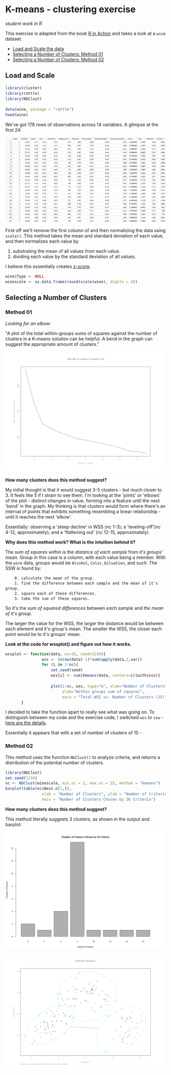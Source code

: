 # K-means - clustering exercise

_student work in R_

This exercise is adapted from the book [R in Action](http://www.r-bloggers.com/k-means-clustering-from-r-in-action/) and takes a look at a `wine` dataset.

- [Load and Scale the data](#load-and-scale)
- [Selecting a Number of Clusters: Method 01](#method-01)
- [Selecting a Number of Clusters: Method 02](#method-02)

## Load and Scale

``` r
library(cluster)
library(rattle)
library(NbClust)

data(wine, package = "rattle")
head(wine)
```

We've got 178 rows of observations across 14 variables. A glimpse at the first 24:

![wine data](plots/winedata.png)

First off we'll remove the first column of and then normalizing the data using `scale()`. This method takes the mean and standard deviation of each value, and then normalizes each value by 

1. substrating the mean of all values from each value.
2. dividing each value by the standard deviation of all values. 

I believe this essentially creates [z-score](http://www.r-bloggers.com/r-tutorial-series-centering-variables-and-generating-z-scores-with-the-scale-function/). 

``` r
wine$Type <- NULL
winescale <- as.data.frame(round(scale(wine), digits = 4))
```

## Selecting a Number of Clusters

### Method 01

_Looking for an elbow:_ 

"A plot of the total within-groups sums of squares against the number of clusters in a K-means solution can be helpful. A bend in the graph can suggest the appropriate amount of clusters."

![wssplot](plots/SSW-nc15.png)

**How many clusters does this method suggest?**

My initial thought is that it would suggest 3-5 clusters - but much closer to 3. It feels like 5 if I strain to see them. I'm looking at the 'joints' or 'elbows' of the plot - distinct changes in value, forming into a feature until the next 'bend' in the graph. My thinking is that clusters would form where there's an interval of points that exhibits something resembling a linear relationship - until it reaches the next 'elbow'. 

Essentially: observing a 'steep decline' in WSS (nc 1-3); a 'leveling-off'(nc 4-12, approximately); and a 'flattening out' (nc 12-15, approximately).

**Why does this method work? What is the intuition behind it?**

The _sum of squares within_ is the _distance of each sample_ from _it's groups' mean._ Group in this case is a column, with each value being a member. With the `wine` data, groups would be `Alcohol`, `Color`, `Diluation`, and such. The SSW is found by:

		0. calculate the mean of the group.
		1. find the difference between each sample and the mean of it's group.
		2. square each of these differences.
		3. take the sum of these squares.

So it's the _sum of squared differences_ between _each sample_ and _the mean of it's group._ 

The larger the value for the WSS, the larger the distance would be between each element and it's group's mean. The smaller the WSS, the closer each point would be to it's groups' mean. 

**Look at the code for wssplot() and figure out how it works.**

``` r
wssplot <- function(data, nc=15, seed=1234){
	            wss <- (nrow(data)-1)*sum(apply(data,2,var))
				for (i in 2:nc){
		        	set.seed(seed)
	                wss[i] <- sum(kmeans(data, centers=i)$withinss)}

	                plot(1:nc, wss, type="b", xlab="Number of Clusters",
	                     ylab="Within groups sum of squares",
	                     main = "Total WSS vs. Number of Clusters (15)")
	   }
```

I decided to take the function apart to really see what was going on. To distinguish between my code and the exercise code, I switched `wss` to `ssw` - [here are the details](wssplot.md).

Essentially it appears that with a set of number of clusters of 15 - 


### Method 02

This method uses the function `NbClust()` to analyze criteria, and returns a distribution of the potential number of clusters. 

``` r
library(NbClust)
set.seed(1234)
nc <- NbClust(winescale, min.nc = 2, max.nc = 15, method = "kmeans")
barplot(table(nc$Best.n[1,]),
				xlab = "Number of Clusters", ylab = "Number of Criteria",
				main = "Number of Clusters Chosen by 26 Criteria")
```

**How many clusters does this method suggest?**

This method literally suggests 3 clusters, as shown in the output and barplot:

![NbClust barplot](plots/NbClust-01.png)

![clusplot](plots/clusplot-winescale-01.png)









